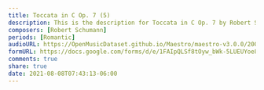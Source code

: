 ```yaml
---
title: Toccata in C Op. 7 (5)
description: This is the description for Toccata in C Op. 7 by Robert Schumann
composers: [Robert Schumann]
periods: [Romantic]
audioURL: https://OpenMusicDataset.github.io/Maestro/maestro-v3.0.0/2009/MIDI-Unprocessed_20_R1_2009_01-05_ORIG_MID--AUDIO_20_R1_2009_20_R1_2009_02_WAV.midi
formURL: https://docs.google.com/forms/d/e/1FAIpQLSf8tOyw_bWk-5LUEUYoe8rnmID-mlsjRfd_ZHhNVEmWrK0R9Q/viewform
comments: true
share: true
date: 2021-08-08T07:43:13-06:00
---
```

